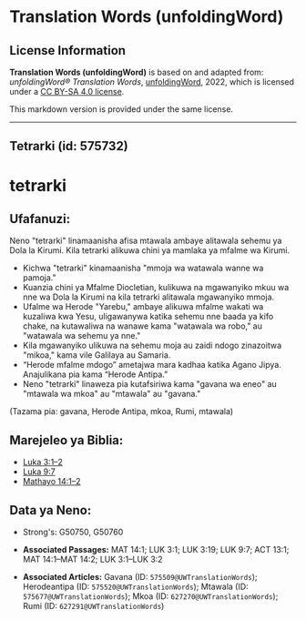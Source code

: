 # Translation Words (unfoldingWord)

## License Information

**Translation Words (unfoldingWord)** is based on and adapted from: _unfoldingWord® Translation Words_, [unfoldingWord](https://unfoldingword.org/utw), 2022, which is licensed under a [CC BY-SA 4.0 license](https://creativecommons.org/licenses/by-sa/4.0/legalcode.en).

This markdown version is provided under the same license.



--------------------------------

## Tetrarki (id: 575732)

tetrarki
========

Ufafanuzi:
----------

Neno "tetrarki" linamaanisha afisa mtawala ambaye alitawala sehemu ya Dola la Kirumi. Kila tetrarki alikuwa chini ya mamlaka ya mfalme wa Kirumi.

* Kichwa "tetrarki" kinamaanisha "mmoja wa watawala wanne wa pamoja."
* Kuanzia chini ya Mfalme Diocletian, kulikuwa na mgawanyiko mkuu wa nne wa Dola la Kirumi na kila tetrarki alitawala mgawanyiko mmoja.
* Ufalme wa Herode "Yarebu," ambaye alikuwa mfalme wakati wa kuzaliwa kwa Yesu, uligawanywa katika sehemu nne baada ya kifo chake, na kutawaliwa na wanawe kama "watawala wa robo," au "watawala wa sehemu ya nne."
* Kila mgawanyiko ulikuwa na sehemu moja au zaidi ndogo zinazoitwa "mikoa," kama vile Galilaya au Samaria.
* “Herode mfalme mdogo” ametajwa mara kadhaa katika Agano Jipya. Anajulikana pia kama “Herode Antipa.”
* Neno "tetrarki" linaweza pia kutafsiriwa kama "gavana wa eneo" au "mtawala wa mkoa" au "mtawala" au "gavana."

(Tazama pia: gavana, Herode Antipa, mkoa, Rumi, mtawala)

Marejeleo ya Biblia:
--------------------

* [Luka 3:1–2](https://ref.ly/Luke3:1-Luke3:2)
* [Luka 9:7](https://ref.ly/Luke9:7)
* [Mathayo 14:1–2](https://ref.ly/Matt14:1-Matt14:2)

Data ya Neno:
-------------

* Strong's: G50750, G50760

* **Associated Passages:** MAT 14:1; LUK 3:1; LUK 3:19; LUK 9:7; ACT 13:1; MAT 14:1–MAT 14:2; LUK 3:1–LUK 3:2
* **Associated Articles:** Gavana (ID: `575509@UWTranslationWords`); Herodeantipa (ID: `575520@UWTranslationWords`); Mtawala (ID: `575677@UWTranslationWords`); Mkoa (ID: `627270@UWTranslationWords`); Rumi (ID: `627291@UWTranslationWords`)

